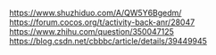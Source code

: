 https://www.shuzhiduo.com/A/QW5Y6Bgedm/
https://forum.cocos.org/t/activity-back-anr/28047
https://www.zhihu.com/question/350047125
https://blog.csdn.net/cbbbc/article/details/39449945
